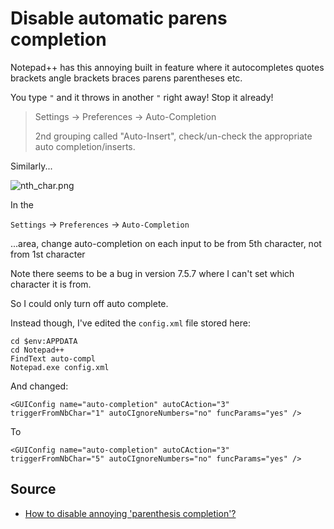 ﻿# Disable automatic parens completion

Notepad++ has this annoying built in feature where it autocompletes quotes brackets angle brackets braces parens parentheses etc.

You type `"`  and it throws in another `"` right away! Stop it already!

> Settings -> Preferences -> Auto-Completion
>
> 2nd grouping called "Auto-Insert", check/un-check the appropriate auto completion/inserts.

Similarly...

![nth_char.png](nth_char.png)

In the

`Settings` &rarr; `Preferences` &rarr; `Auto-Completion`

...area, change auto-completion on each input to be from 5th character, not from 1st character

Note there seems to be a bug in version 7.5.7 where I can't set which character it is from.

So I could only turn off auto complete.

Instead though, I've edited the `config.xml` file stored here:

	cd $env:APPDATA
	cd Notepad++
	FindText auto-compl
	Notepad.exe config.xml

And changed:

    <GUIConfig name="auto-completion" autoCAction="3" triggerFromNbChar="1" autoCIgnoreNumbers="no" funcParams="yes" />

To

	<GUIConfig name="auto-completion" autoCAction="3" triggerFromNbChar="5" autoCIgnoreNumbers="no" funcParams="yes" />

## Source

- [How to disable annoying 'parenthesis completion'?](http://stackoverflow.com/questions/119387/how-to-disable-annoying-parenthesis-completion)